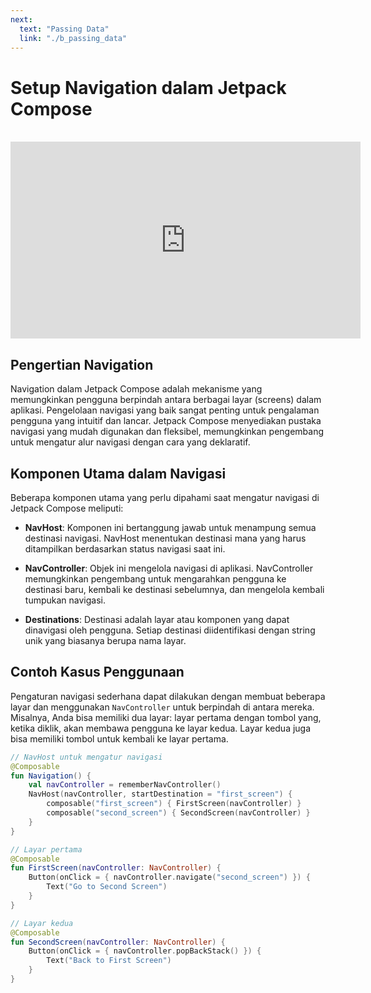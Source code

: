 ```yaml
---
next:
  text: "Passing Data"
  link: "./b_passing_data"
---
```


# Setup Navigation dalam Jetpack Compose

<br>
<iframe width="560" height="315" src="https://www.youtube.com/embed/FIEnIBq7Ups" frameborder="0" allowfullscreen></iframe>

## Pengertian Navigation

Navigation dalam Jetpack Compose adalah mekanisme yang memungkinkan pengguna berpindah antara berbagai layar (screens) dalam aplikasi. Pengelolaan navigasi yang baik sangat penting untuk pengalaman pengguna yang intuitif dan lancar. Jetpack Compose menyediakan pustaka navigasi yang mudah digunakan dan fleksibel, memungkinkan pengembang untuk mengatur alur navigasi dengan cara yang deklaratif.

## Komponen Utama dalam Navigasi

Beberapa komponen utama yang perlu dipahami saat mengatur navigasi di Jetpack Compose meliputi:

- **NavHost**: Komponen ini bertanggung jawab untuk menampung semua destinasi navigasi. NavHost menentukan destinasi mana yang harus ditampilkan berdasarkan status navigasi saat ini.
- **NavController**: Objek ini mengelola navigasi di aplikasi. NavController memungkinkan pengembang untuk mengarahkan pengguna ke destinasi baru, kembali ke destinasi sebelumnya, dan mengelola kembali tumpukan navigasi.

- **Destinations**: Destinasi adalah layar atau komponen yang dapat dinavigasi oleh pengguna. Setiap destinasi diidentifikasi dengan string unik yang biasanya berupa nama layar.

## Contoh Kasus Penggunaan

Pengaturan navigasi sederhana dapat dilakukan dengan membuat beberapa layar dan menggunakan `NavController` untuk berpindah di antara mereka. Misalnya, Anda bisa memiliki dua layar: layar pertama dengan tombol yang, ketika diklik, akan membawa pengguna ke layar kedua. Layar kedua juga bisa memiliki tombol untuk kembali ke layar pertama.

```kotlin
// NavHost untuk mengatur navigasi
@Composable
fun Navigation() {
    val navController = rememberNavController()
    NavHost(navController, startDestination = "first_screen") {
        composable("first_screen") { FirstScreen(navController) }
        composable("second_screen") { SecondScreen(navController) }
    }
}

// Layar pertama
@Composable
fun FirstScreen(navController: NavController) {
    Button(onClick = { navController.navigate("second_screen") }) {
        Text("Go to Second Screen")
    }
}

// Layar kedua
@Composable
fun SecondScreen(navController: NavController) {
    Button(onClick = { navController.popBackStack() }) {
        Text("Back to First Screen")
    }
}
```

